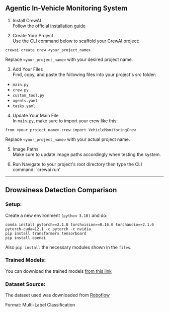 ## Agentic In-Vehicle Monitoring System


1. Install CrewAI  
Follow the official [installation guide](https://docs.crewai.com/installation)

2. Create Your Project  
Use the CLI command below to scaffold your CrewAI project:
```
crewai create crew <your_project_name>
```
Replace `<your_project_name>` with your desired project name.

3. Add Your Files  
Find, copy, and paste the following files into your project's src folder:
- `main.py`
- `crew.py`
- `custom_tool.py`
- `agents.yaml`
- `tasks.yaml`

4. Update Your Main File  
In `main.py`, make sure to import your crew like this:
```
from <your_project_name>.crew import VehicleMonitoringCrew
```
Replace `<your_project_name>` with your actual project name.

5. Image Paths  
Make sure to update image paths accordingly when testing the system.

6. Run
Navigate to your project's root directory then type the CLI command: `crewai run'

---

## Drowsiness Detection Comparison

### Setup:
Create a new environment `(python 3.10)` and do:
```
conda install pytorch==2.1.0 torchvision==0.16.0 torchaudio==2.1.0 pytorch-cuda=12.1 -c pytorch -c nvidia
pip install transformers tensorboard
pip install openai
```

Also `pip install` the necessary modules shown in the `files`.

### Trained Models:  
You can download the trained models [from this link](https://mbzuaiac-my.sharepoint.com/:f:/g/personal/abdulrahman_almarzooqi_mbzuai_ac_ae/EvQ8EdsW-5hJssT97RrzPkQBiCz2BvkH3qnCg57zUXIrCQ?e=hLsngV)

### Dataset Source:  
The dataset used was downloaded from [Roboflow](https://universe.roboflow.com/yolo-yvl6h/drowsiness-fatigue_detection/dataset/4)

Format: Multi-Label Classification
